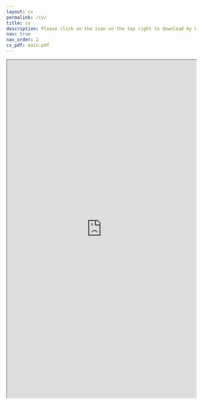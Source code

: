 ```yaml
---
layout: cv
permalink: /cv/
title: cv
description: Please click on the icon on the top right to download my CV if it does not show up in your browser.
nav: true
nav_order: 2
cv_pdf: main.pdf
---
```

<div style="width: 100%; height:800">
<iframe src="https://sushantsinghss.github.io/assets/pdf/main.pdf" width="100%" height="900"></iframe>
</div>

